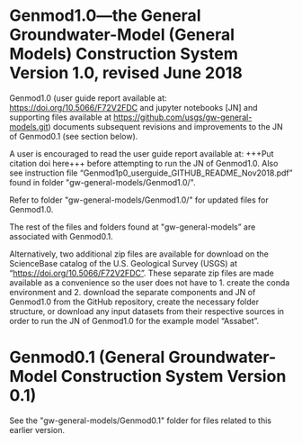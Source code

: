 # Genmod1.0—the General Groundwater-Model (General Models) Construction System Version 1.0, revised June 2018

Genmod1.0 (user guide report available at: https://doi.org/10.5066/F72V2FDC and jupyter notebooks [JN] and supporting files available at https://github.com/usgs/gw-general-models.git) documents subsequent revisions and improvements to the JN of Genmod0.1 (see section below).

A user is encouraged to read the user guide report available at: +++Put citation doi here+++ before attempting to run the JN of Genmod1.0. Also see instruction file “Genmod1p0_userguide_GITHUB_README_Nov2018.pdf” found in folder "gw-general-models/Genmod1.0/".

Refer to folder "gw-general-models/Genmod1.0/" for updated files for Genmod1.0.

The rest of the files and folders found at "gw-general-models” are associated with Genmod0.1.


 Alternatively, two additional zip files are available for download on the ScienceBase catalog of the U.S. Geological Survey (USGS) at “https://doi.org/10.5066/F72V2FDC”. These separate zip files are made available as a convenience so the user does not have to 1. create the conda environment and 2. download the separate components and JN of Genmod1.0 from the GitHub repository, create the necessary folder structure, or download any input datasets from their respective sources in order to run the JN of Genmod1.0 for the example model “Assabet”.

# Genmod0.1 (General Groundwater-Model Construction System Version 0.1)

See the "gw-general-models/Genmod0.1" folder for files related to this earlier version. 



